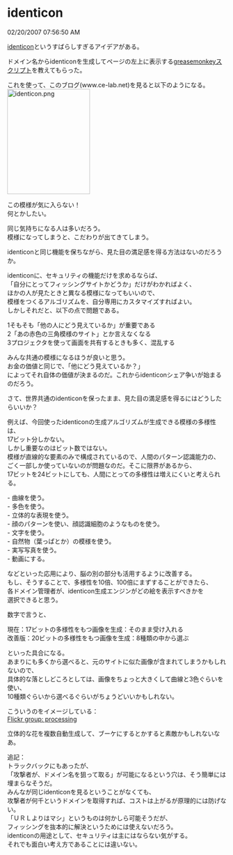 identicon
====
02/20/2007 07:56:50 AM


<p><a href="http://www.radiumsoftware.com/0702.html#070201">identicon</a>というすばらしすぎるアイデアがある。</p>

<p>ドメイン名からidenticonを生成してページの左上に表示する<a href="http://d.hatena.ne.jp/tosik/20070204/1170527652">greasemonkeyスクリプト</a>を教えてもらった。</p>

<p>これを使って、このブログ(www.ce-lab.net)を見ると以下のようになる。<br />
<img alt="identicon.png" src="http://www.ce-lab.net/ringo/archives/identicon.png" width="190" height="241" /></p>

<p>この模様が気に入らない！<br />
何とかしたい。</p>

<p>同じ気持ちになる人は多いだろう。<br />
模様になってしまうと、こだわりが出てきてしまう。</p>

<p>identiconと同じ機能を保ちながら、見た目の満足感を得る方法はないのだろうか。</p>

<p>identiconに、セキュリティの機能だけを求めるならば、<br />
「自分にとってフィッシングサイトかどうか」だけがわかればよく、<br />
ほかの人が見たときと異なる模様になってもいいので、<br />
模様をつくるアルゴリズムを、自分専用にカスタマイズすればよい。<br />
しかしそれだと、以下の点で問題である。</p>

<p>1そもそも「他の人にどう見えているか」が重要である<br />
2「あの赤色の三角模様のサイト」とか言えなくなる<br />
3プロジェクタを使って画面を共有するときも多く、混乱する</p>

<p>みんな共通の模様になるほうが良いと思う。<br />
お金の価値と同じで、「他にどう見えているか？」<br />
によってそれ自体の価値が決まるのだ。これからidenticonシェア争いが始まるのだろう。</p>

<p>さて、世界共通のidenticonを保ったまま、見た目の満足感を得るにはどうしたらいいか？</p>

<p>例えば、今回使ったidenticonの生成アルゴリズムが生成できる模様の多様性は、<br />
17ビット分しかない。<br />
しかし重要なのはビット数ではない。<br />
模様が直線的な要素のみで構成されているので、人間のパターン認識能力の、<br />
ごく一部しか使っていないのが問題なのだ。そこに限界があるから、<br />
17ビットを24ビットにしても、人間にとっての多様性は増えにくいと考えられる。</p>

<p>- 曲線を使う。<br />
- 多色を使う。<br />
- 立体的な表現を使う。<br />
- 顔のパターンを使い、顔認識細胞のようなものを使う。<br />
- 文字を使う。<br />
- 自然物（葉っぱとか）の模様を使う。<br />
- 実写写真を使う。<br />
- 動画にする。</p>

<p>などといった応用により、脳の別の部分も活用するように改善する。<br />
もし、そうすることで、多様性を10倍、100倍にまずすることができたら、<br />
各ドメイン管理者が、identicon生成エンジンがどの絵を表示すべきかを<br />
選択できると思う。</p>

<p>数字で言うと、</p>

<p>現在：17ビットの多様性をもつ画像を生成：そのまま受け入れる<br />
改善版：20ビットの多様性をもつ画像を生成：8種類の中から選ぶ</p>

<p>といった具合になる。<br />
あまりにも多くから選べると、元のサイトに似た画像が含まれてしまうかもしれないので、<br />
具体的な落としどころとしては、画像をちょっと大きくして曲線と3色ぐらいを使い、<br />
10種類ぐらいから選べるぐらいがちょうどいいかもしれない。</p>

<p>こういうのをイメージしている：<br />
<a href="http://www.flickr.com/groups/processing/">Flickr group: processing</a></p>

<p>立体的な花を複数自動生成して、ブーケにするとかすると素敵かもしれないなあ。 </p>

<p>追記：<br />
トラックバックにもあったが、<br />
「攻撃者が、ドメイン名を狙って取る」が可能になるという穴は、そう簡単には埋まらなそうだ。<br />
みんなが同じidenticonを見るということがなくても、<br />
攻撃者が何千というドメインを取得すれば、コストは上がるが原理的には防げない。<br />
「ＵＲＬよりはマシ」というものは何かしら可能そうだが、<br />
フィッシングを抜本的に解決というためには使えないだろう。<br />
identiconの用途として、セキュリティは主にはならない気がする。<br />
それでも面白い考え方であることには違いない。<br />
</p>
